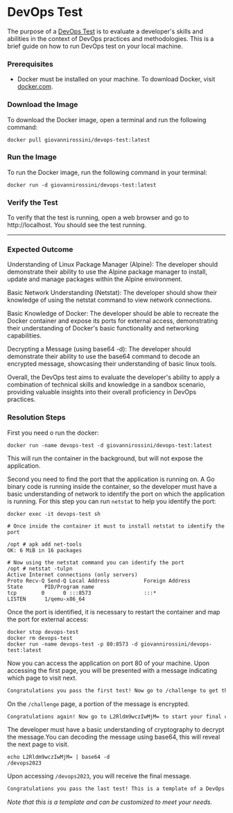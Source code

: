 # DevOps Test
The purpose of a [DevOps Test](https://github.com/giovannirossini/devops-test/) is to evaluate a developer's skills and abilities in the context of DevOps practices and methodologies.
This is a brief guide on how to run DevOps test on your local machine.

### Prerequisites
- Docker must be installed on your machine. To download Docker, visit [docker.com](https://www.docker.com/products/docker-desktop).

### Download the Image
To download the Docker image, open a terminal and run the following command:

```shell
docker pull giovannirossini/devops-test:latest
```

### Run the Image
To run the Docker image, run the following command in your terminal:

```shell
docker run -d giovannirossini/devops-test:latest
```

### Verify the Test
To verify that the test is running, open a web browser and go to http://localhost. You should see the test running.

---

### Expected Outcome

Understanding of Linux Package Manager (Alpine): The developer should demonstrate their ability to use the Alpine package manager to install, update and manage packages within the Alpine environment.

Basic Network Understanding (Netstat): The developer should show their knowledge of using the netstat command to view network connections.

Basic Knowledge of Docker: The developer should be able to recreate the Docker container and expose its ports for external access, demonstrating their understanding of Docker's basic functionality and networking capabilities.

Decrypting a Message (using base64 -d): The developer should demonstrate their ability to use the base64 command to decode an encrypted message, showcasing their understanding of basic linux tools.

Overall, the DevOps test aims to evaluate the developer's ability to apply a combination of technical skills and knowledge in a sandbox scenario, providing valuable insights into their overall proficiency in DevOps practices.


### Resolution Steps

First you need o run the docker:

```shell
docker run -name devops-test -d giovannirossini/devops-test:latest
```

This will run the container in the background, but will not expose the application.

Second you need to find the port that the application is running on.
A Go binary code is running inside the container, so the developer must have a basic understanding of network to identify the port on which the application is running. For this step you can run `netstat` to help you identify the port:

```shell
docker exec -it devops-test sh

# Once inside the container it must to install netstat to identify the port

/opt # apk add net-tools
OK: 6 MiB in 16 packages

# Now using the netstat command you can identify the port
/opt # netstat -tulpn
Active Internet connections (only servers)
Proto Recv-Q Send-Q Local Address           Foreign Address         State       PID/Program name
tcp        0      0 :::8573                 :::*                    LISTEN      1/qemu-x86_64
```

Once the port is identified, it is necessary to restart the container and map the port for external access:

```shell
docker stop devops-test
docker rm devops-test
docker run -name devops-test -p 80:8573 -d giovannirossini/devops-test:latest
```

Now you can access the application on port 80 of your machine.
Upon accessing the first page, you will be presented with a message indicating which page to visit next.

```md
Congratulations you pass the first test! Now go to /challenge to get the next challenge.
```

On the `/challenge` page, a portion of the message is encrypted.

```md
Congratulations again! Now go to L2Rldm9wczIwMjM= to start your final challenge.
```

The developer must have a basic understanding of cryptography to decrypt the message.You can decoding the message using base64, this will reveal the next page to visit.

```shell
echo L2Rldm9wczIwMjM= | base64 -d
/devops2023
```

Upon accessing `/devops2023`, you will receive the final message.

```md
Congratulations you pass the last test! This is a template of a DevOps test using Docker and Go. Project: https://github.com/giovannirossini/devops-test.
```

_Note that this is a template and can be customized to meet your needs._